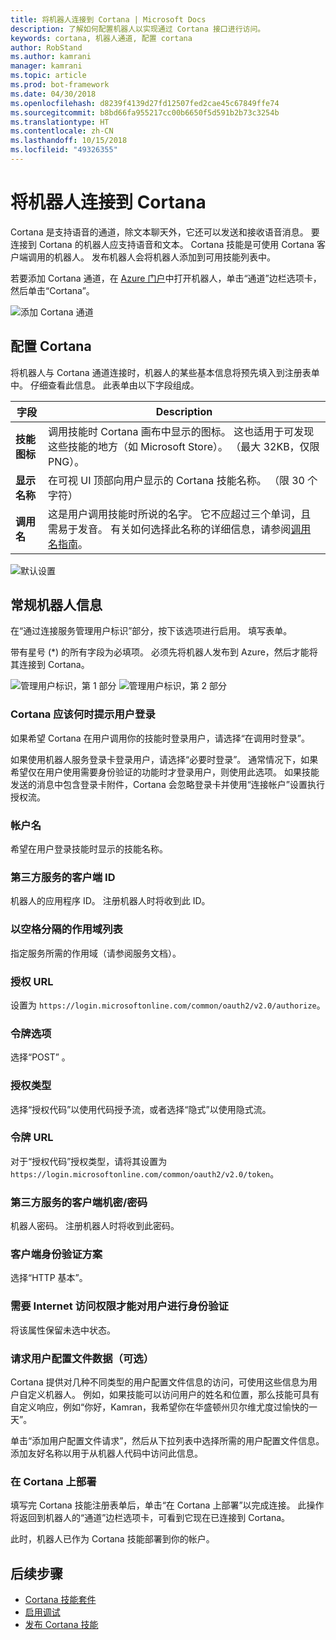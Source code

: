 ```yaml
---
title: 将机器人连接到 Cortana | Microsoft Docs
description: 了解如何配置机器人以实现通过 Cortana 接口进行访问。
keywords: cortana, 机器人通道, 配置 cortana
author: RobStand
ms.author: kamrani
manager: kamrani
ms.topic: article
ms.prod: bot-framework
ms.date: 04/30/2018
ms.openlocfilehash: d8239f4139d27fd12507fed2cae45c67849ffe74
ms.sourcegitcommit: b8bd66fa955217cc00b6650f5d591b2b73c3254b
ms.translationtype: HT
ms.contentlocale: zh-CN
ms.lasthandoff: 10/15/2018
ms.locfileid: "49326355"
---
```

# <a name="connect-a-bot-to-cortana"></a>将机器人连接到 Cortana

Cortana 是支持语音的通道，除文本聊天外，它还可以发送和接收语音消息。 要连接到 Cortana 的机器人应支持语音和文本。 Cortana 技能是可使用 Cortana 客户端调用的机器人。 发布机器人会将机器人添加到可用技能列表中。

若要添加 Cortana 通道，在 [Azure 门户](https://portal.azure.com/)中打开机器人，单击“通道”边栏选项卡，然后单击“Cortana”。

![添加 Cortana 通道](~/media/channels/cortana-addchannel.png)

## <a name="configure-cortana"></a>配置 Cortana

将机器人与 Cortana 通道连接时，机器人的某些基本信息将预先填入到注册表单中。 仔细查看此信息。 此表单由以下字段组成。

| 字段 | Description |
|------|------|
| **技能图标** | 调用技能时 Cortana 画布中显示的图标。 这也适用于可发现这些技能的地方（如 Microsoft Store）。 （最大 32KB，仅限 PNG）。|
| **显示名称** | 在可视 UI 顶部向用户显示的 Cortana 技能名称。 （限 30 个字符） |
| **调用名** | 这是用户调用技能时所说的名字。 它不应超过三个单词，且需易于发音。 有关如何选择此名称的详细信息，请参阅[调用名指南][invocation]。|

![默认设置](~/media/channels/cortana-defaultsettings.png)

## <a name="general-bot-information"></a>常规机器人信息

在“通过连接服务管理用户标识”部分，按下该选项进行启用。 填写表单。

带有星号 (*) 的所有字段为必填项。 必须先将机器人发布到 Azure，然后才能将其连接到 Cortana。

![管理用户标识，第 1 部分](~/media/channels/cortana-manageidentity-1.png)
![管理用户标识，第 2 部分](~/media/channels/cortana-manageidentity-2.png)

### <a name="when-should-cortana-prompt-for-a-user-to-sign-in"></a>Cortana 应该何时提示用户登录

如果希望 Cortana 在用户调用你的技能时登录用户，请选择“在调用时登录”。

如果使用机器人服务登录卡登录用户，请选择“必要时登录”。 通常情况下，如果希望仅在用户使用需要身份验证的功能时才登录用户，则使用此选项。 如果技能发送的消息中包含登录卡附件，Cortana 会忽略登录卡并使用“连接帐户”设置执行授权流。

### <a name="account-name"></a>帐户名

希望在用户登录技能时显示的技能名称。

### <a name="client-id-for-third-party-services"></a>第三方服务的客户端 ID

机器人的应用程序 ID。 注册机器人时将收到此 ID。

### <a name="space-separated-list-of-scopes"></a>以空格分隔的作用域列表

指定服务所需的作用域（请参阅服务文档）。

### <a name="authorization-url"></a>授权 URL

设置为 `https://login.microsoftonline.com/common/oauth2/v2.0/authorize`。

### <a name="token-options"></a>令牌选项

选择“POST” 。

### <a name="grant-type"></a>授权类型

选择“授权代码”以使用代码授予流，或者选择“隐式”以使用隐式流。

### <a name="token-url"></a>令牌 URL

对于“授权代码”授权类型，请将其设置为 `https://login.microsoftonline.com/common/oauth2/v2.0/token`。

### <a name="client-secretpassword-for-third-party-services"></a>第三方服务的客户端机密/密码

机器人密码。 注册机器人时将收到此密码。

### <a name="client-authentication-scheme"></a>客户端身份验证方案

选择“HTTP 基本”。

### <a name="internet-access-required-to-authenticate-users"></a>需要 Internet 访问权限才能对用户进行身份验证

将该属性保留未选中状态。

### <a name="request-user-profile-data-optional"></a>请求用户配置文件数据（可选）

Cortana 提供对几种不同类型的用户配置文件信息的访问，可使用这些信息为用户自定义机器人。 例如，如果技能可以访问用户的姓名和位置，那么技能可具有自定义响应，例如“你好，Kamran，我希望你在华盛顿州贝尔维尤度过愉快的一天”。

单击“添加用户配置文件请求”，然后从下拉列表中选择所需的用户配置文件信息。 添加友好名称以用于从机器人代码中访问此信息。

### <a name="deploy-on-cortana"></a>在 Cortana 上部署

填写完 Cortana 技能注册表单后，单击“在 Cortana 上部署”以完成连接。 此操作将返回到机器人的“通道”边栏选项卡，可看到它现在已连接到 Cortana。

此时，机器人已作为 Cortana 技能部署到你的帐户。

## <a name="next-steps"></a>后续步骤

* [Cortana 技能套件](https://aka.ms/CortanaSkillsDocs)
* [启用调试](bot-service-debug-cortana-skill.md)
* [发布 Cortana 技能][publish]

[invocation]: https://docs.microsoft.com/en-us/cortana/skills/cortana-invocation-guidelines
[publish]: https://docs.microsoft.com/en-us/cortana/skills/publish-skill
[connected]: https://aka.ms/CortanaSkillsBotConnectedAccount
[CortanaEntity]: https://aka.ms/lgvcto
